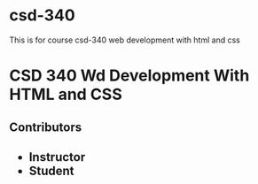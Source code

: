 # csd-340
This is for course csd-340 web development with html and css

<h1>CSD 340 Wd Development With HTML and CSS</h1>
  
<h2>Contributors<h2>
  
<ul>
  <li>Instructor</li>
    <li>Student</li>
  </ul>
